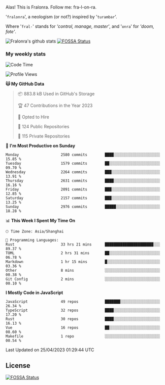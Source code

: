 Alas! This is Fralonra. Follow me: fra-l-on-ra.

'`fralonra`', a neologism (or not?) inspired by '`turambar`'.

Where '`fral-`' stands for *'control, manage, master'*, and '`onra`' for *'doom, fate'*.

![Fralonra's github stats](https://github-readme-stats.vercel.app/api?username=fralonra)
[![FOSSA Status](https://app.fossa.com/api/projects/git%2Bgithub.com%2Ffralonra%2Ffralonra.svg?type=shield)](https://app.fossa.com/projects/git%2Bgithub.com%2Ffralonra%2Ffralonra?ref=badge_shield)

### My weekly stats

<!--START_SECTION:waka-->
![Code Time](http://img.shields.io/badge/Code%20Time-3%2C341%20hrs%2022%20mins-blue)

![Profile Views](http://img.shields.io/badge/Profile%20Views-7-blue)

**🐱 My GitHub Data** 

> 📦 883.8 kB Used in GitHub's Storage 
 > 
> 🏆 47 Contributions in the Year 2023
 > 
> 💼 Opted to Hire
 > 
> 📜 124 Public Repositories 
 > 
> 🔑 115 Private Repositories 
 > 
📅 **I'm Most Productive on Sunday** 

```text
Monday                   2580 commits        ████░░░░░░░░░░░░░░░░░░░░░   15.85 % 
Tuesday                  1579 commits        ██░░░░░░░░░░░░░░░░░░░░░░░   09.70 % 
Wednesday                2264 commits        ███░░░░░░░░░░░░░░░░░░░░░░   13.91 % 
Thursday                 2631 commits        ████░░░░░░░░░░░░░░░░░░░░░   16.16 % 
Friday                   2091 commits        ███░░░░░░░░░░░░░░░░░░░░░░   12.85 % 
Saturday                 2157 commits        ███░░░░░░░░░░░░░░░░░░░░░░   13.25 % 
Sunday                   2976 commits        █████░░░░░░░░░░░░░░░░░░░░   18.28 % 
```


📊 **This Week I Spent My Time On** 

```text
🕑︎ Time Zone: Asia/Shanghai

💬 Programming Languages: 
Rust                     33 hrs 21 mins      ██████████████████████░░░   89.37 % 
TOML                     2 hrs 31 mins       ██░░░░░░░░░░░░░░░░░░░░░░░   06.78 % 
Markdown                 1 hr 15 mins        █░░░░░░░░░░░░░░░░░░░░░░░░   03.36 % 
Other                    8 mins              ░░░░░░░░░░░░░░░░░░░░░░░░░   00.38 % 
Git Config               2 mins              ░░░░░░░░░░░░░░░░░░░░░░░░░   00.10 % 
```

**I Mostly Code in JavaScript** 

```text
JavaScript               49 repos            ███████░░░░░░░░░░░░░░░░░░   26.34 % 
TypeScript               32 repos            ████░░░░░░░░░░░░░░░░░░░░░   17.20 % 
Rust                     30 repos            ████░░░░░░░░░░░░░░░░░░░░░   16.13 % 
Vue                      16 repos            ██░░░░░░░░░░░░░░░░░░░░░░░   08.60 % 
Makefile                 1 repo              ░░░░░░░░░░░░░░░░░░░░░░░░░   00.54 % 
```




 Last Updated on 25/04/2023 01:29:44 UTC
<!--END_SECTION:waka-->

## License
[![FOSSA Status](https://app.fossa.com/api/projects/git%2Bgithub.com%2Ffralonra%2Ffralonra.svg?type=large)](https://app.fossa.com/projects/git%2Bgithub.com%2Ffralonra%2Ffralonra?ref=badge_large)